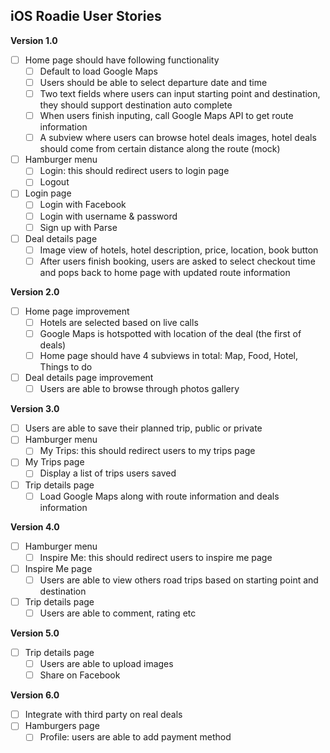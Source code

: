 ## iOS Roadie User Stories

**Version 1.0**

- [ ] Home page should have following functionality
	- [ ] Default to load Google Maps
	- [ ] Users should be able to select departure date and time
	- [ ] Two text fields where users can input starting point and destination, they should support destination auto complete
	- [ ] When users finish inputing, call Google Maps API to get route information
	- [ ] A subview where users can browse hotel deals images, hotel deals should come from certain distance along the route (mock)
- [ ] Hamburger menu
	- [ ] Login: this should redirect users to login page
	- [ ] Logout
- [ ] Login page
	- [ ] Login with Facebook
	- [ ] Login with username & password
	- [ ] Sign up with Parse
- [ ] Deal details page
	- [ ] Image view of hotels, hotel description, price, location, book button
	- [ ] After users finish booking, users are asked to select checkout time and pops back to home page with updated route information

**Version 2.0**

- [ ] Home page improvement
	- [ ] Hotels are selected based on live calls
	- [ ] Google Maps is hotspotted with location of the deal (the first of deals)
	- [ ] Home page should have 4 subviews in total: Map, Food, Hotel, Things to do
- [ ] Deal details page improvement
	- [ ] Users are able to browse through photos gallery

**Version 3.0**

- [ ] Users are able to save their planned trip, public or private
- [ ] Hamburger menu
	- [ ] My Trips: this should redirect users to my trips page
- [ ] My Trips page
	- [ ] Display a list of trips users saved
- [ ] Trip details page
	- [ ] Load Google Maps along with route information and deals information

**Version 4.0**

- [ ] Hamburger menu
	- [ ] Inspire Me: this should redirect users to inspire me page
- [ ] Inspire Me page
	- [ ] Users are able to view others road trips based on starting point and destination
- [ ] Trip details page
	- [ ] Users are able to comment, rating etc

**Version 5.0**

- [ ] Trip details page
	- [ ] Users are able to upload images
	- [ ] Share on Facebook

**Version 6.0**

- [ ] Integrate with third party on real deals
- [ ] Hamburgers page
	- [ ] Profile: users are able to add payment method
